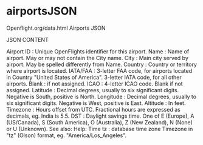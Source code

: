 # airportsJSON
Openflight.org/data.html Airports JSON

JSON CONTENT

Airport ID :	Unique OpenFlights identifier for this airport.
Name :	Name of airport. May or may not contain the City name.
City :	Main city served by airport. May be spelled differently from Name.
Country :	Country or territory where airport is located.
IATA/FAA :	3-letter FAA code, for airports located in Country "United States of America".
3-letter IATA code, for all other airports.
Blank : if not assigned.
ICAO :	4-letter ICAO code.
Blank if not assigned.
Latitude :	Decimal degrees, usually to six significant digits. Negative is South, positive is North.
Longitude :	Decimal degrees, usually to six significant digits. Negative is West, positive is East.
Altitude :	In feet.
Timezone :	Hours offset from UTC. Fractional hours are expressed as decimals, eg. India is 5.5.
DST :	Daylight savings time. One of E (Europe), A (US/Canada), S (South America), O (Australia), Z (New Zealand), N (None) or U (Unknown). See also: Help: Time
tz : database time zone	Timezone in "tz" (Olson) format, eg. "America/Los_Angeles".
